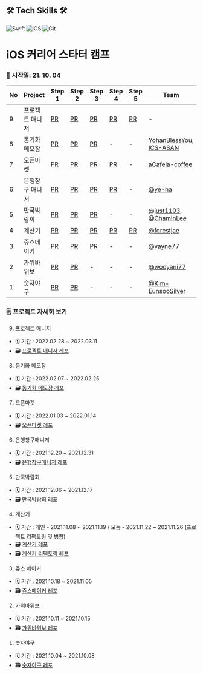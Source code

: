 ## 🛠️ Tech Skills 🛠️
![Swift](https://img.shields.io/badge/Swift-FA7343?style=flat-square&logo=Swift&logoColor=white) ![iOS](https://img.shields.io/badge/iOS-222222?style=flat-square&logo=Apple&logoColor=white) ![Git](https://img.shields.io/badge/Git-F05032?style=flat-square&logo=Git&logoColor=white)

# iOS 커리어 스타터 캠프 

### 🏃 시작일: 21. 10. 04
|No|Project|Step 1|Step 2|Step 3|Step 4|Step 5|Team|Reviewer|
|--|-------|------|------|------|------|------|----|--------|
|9|프로젝트 매니저|[PR](https://github.com/yagom-academy/ios-project-manager/pull/69)|[PR](https://github.com/yagom-academy/ios-project-manager/pull/86)|[PR]()|[PR]()|[PR]()|-|[@kcharliek](https://github.com/kcharliek)|
|8|동기화 메모장|[PR](https://github.com/yagom-academy/ios-cloud-notes/pull/75)|[PR](https://github.com/yagom-academy/ios-cloud-notes/pull/85)|[PR](https://github.com/yagom-academy/ios-cloud-notes/pull/100)|-|-|[YohanBlessYou](https://github.com/YohanBlessYou), [ICS-ASAN](https://github.com/ICS-Asan)|[ryan-son](https://github.com/ryan-son)|
|7|오픈마켓|[PR](https://github.com/yagom-academy/ios-open-market/pull/81)|[PR](https://github.com/yagom-academy/ios-open-market/pull/95)|[PR](https://github.com/yagom-academy/ios-open-market/pull/117)|[PR](https://github.com/yagom-academy/ios-open-market/pull/132)|-|[aCafela-coffee](https://github.com/aCafela-coffee)|[protocorn93](https://github.com/protocorn93)|
|6|은행창구 매니저|[PR](https://github.com/yagom-academy/ios-bank-manager/pull/110)|[PR](https://github.com/yagom-academy/ios-bank-manager/pull/121)|[PR](https://github.com/yagom-academy/ios-bank-manager/pull/132)|[PR](https://github.com/yagom-academy/ios-bank-manager/pull/139)|-|[@ye-ha](https://github.com/ye-ha)|[@AppleCEO](https://github.com/AppleCEO)|
|5|만국박람회|[PR](https://github.com/yagom-academy/ios-exposition-universelle/pull/106)|[PR](https://github.com/yagom-academy/ios-exposition-universelle/pull/117)|[PR](https://github.com/yagom-academy/ios-exposition-universelle/pull/130)|-|-|[@just1103](https://github.com/just1103), [@ChaminLee](https://github.com/ChaminLee)|[@kcharliek](https://github.com/kcharliek)|
|4|계산기|[PR](https://github.com/yagom-academy/ios-calculator-app/pull/61)|[PR](https://github.com/yagom-academy/ios-calculator-app/pull/98)|[PR](https://github.com/yagom-academy/ios-calculator-app/pull/123)|[PR](https://github.com/yagom-academy/ios-calculator-app/pull/136)|[PR](https://github.com/yagom-academy/ios-calculator-app/pull/148)|[@forestjae](https://github.com/forestjae)|[@GREENOVER](https://github.com/GREENOVER)|
|3|쥬스메이커|[PR](https://github.com/yagom-academy/ios-juice-maker/pull/112)|[PR](https://github.com/yagom-academy/ios-juice-maker/pull/130)|[PR](https://github.com/yagom-academy/ios-juice-maker/pull/143)|-|-|[@vayne77](https://github.com/vayne77)|[@corykim0829](https://github.com/corykim0829)|
|2|가위바위보|[PR](https://github.com/yagom-academy/ios-rock-paper-scissors/pull/85)|[PR](https://github.com/yagom-academy/ios-rock-paper-scissors/pull/96)|-|-|-|[@wooyani77](https://github.com/wooyani77)|[@shapiro711](https://github.com/shapiro711)|
|1|숫자야구|[PR](https://github.com/yagom-academy/ios-number-baseball/pull/53)|[PR](https://github.com/yagom-academy/ios-number-baseball/pull/65)|-|-|-|[@Kim-EunsooSilver](https://github.com/Kim-EunsooSilver)|[@Wody95](https://github.com/Wody95)|

### 🗒️ 프로젝트 자세히 보기
9. 프로젝트 매니저
- 🗓 기간 : 2022.02.28 ~ 2022.03.11
- 🗃️ [프로젝트 매니저 레포](https://github.com/yanghojoon/ios-project-manager/tree/step2-2)

8. 동기화 메모장 
- 🗓 기간 : 2022.02.07 ~ 2022.02.25
- 🗃️ [동기화 메모장 레포](https://github.com/yanghojoon/ios-cloud-notes)

7. 오픈마켓
- 🗓 기간 : 2022.01.03 ~ 2022.01.14
- 🗃️ [오픈마켓 레포](https://github.com/yanghojoon/ios-OpenMarket)

6. 은행창구매니저 
- 🗓 기간 : 2021.12.20 ~ 2021.12.31
- 🗃️ [은행창구매니저 레포](https://github.com/yanghojoon/iOS-BankManager)

5. 만국박람회 
- 🗓 기간 : 2021.12.06 ~ 2021.12.17
- 🗃️ [만국박람회 레포](https://github.com/yanghojoon/ios-Exposition1900)

4. 계산기
- 🗓 기간 : 개인 - 2021.11.08 ~ 2021.11.19 / 모둠 - 2021.11.22 ~ 2021.11.26 (프로젝트 리팩토링 및 병합)
- 🗃️ [계산기 레포](https://github.com/yanghojoon/ios-calculator-app)
- 🗃️ [계산기 리팩토링 레포](https://github.com/forestjae/ios-calculator-app/tree/step5)

3. 쥬스 메이커
- 🗓 기간 : 2021.10.18 ~ 2021.11.05
- 🗃️ [쥬스메이커 레포](https://github.com/yanghojoon/ios-juice-maker/tree/4-yanghojoon)

2. 가위바위보
- 🗓 기간 : 2021.10.11 ~ 2021.10.15
- 🗃️ [가위바위보 레포](https://github.com/yanghojoon/ios-rock-paper-scissors)

1. 숫자야구
- 🗓 기간 : 2021.10.04 ~ 2021.10.08
- 🗃️ [숫자야구 레포](https://github.com/yanghojoon/ios-number-baseball)
